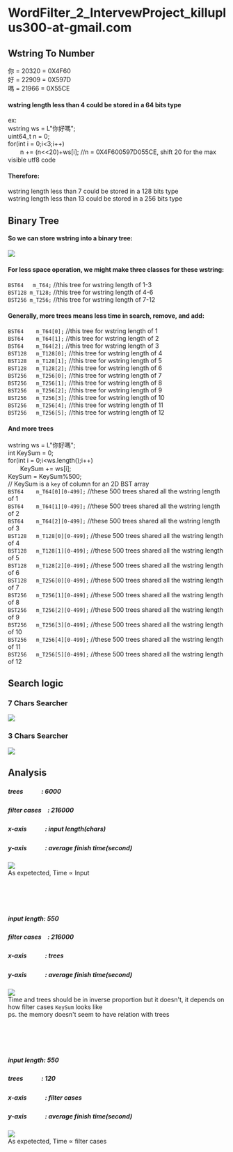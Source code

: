 # WordFilter_2_IntervewProject_killuplus300-at-gmail.com


Wstring To Number
--
你 = 20320 = 0X4F60  
好 = 22909 = 0X597D  
嗎 = 21966 = 0X55CE  
  
#### wstring length less than 4 could be stored in a 64 bits type  
  
ex:  
wstring  ws = L"你好嗎";  
uint64_t n = 0;  
for(int i = 0;i<3;i++)  
　　n += (n<<20)+ws[i]; //n = 0X4F600597D055CE, shift 20 for the max visible utf8 code
  
#### Therefore:  
wstring length less than 7  could be stored in a 128 bits type  
wstring length less than 13 could be stored in a 256 bits type  
  
Binary Tree
--
#### So we can store wstring into a binary tree:  
![](https://github.com/DD898989/Pictures/blob/master/tree.PNG)   
  
#### For less space operation, we might make three classes for these wstring:  
`BST64   m_T64;`   //this tree for wstring length of 1-3  
`BST128 m_T128;`   //this tree for wstring length of 4-6  
`BST256 m_T256;`   //this tree for wstring length of 7-12  

#### Generally, more trees means less time in search, remove, and add:
`BST64    m_T64[0];`    //this tree for wstring length of 1<br/>
`BST64    m_T64[1];`    //this tree for wstring length of 2<br/>
`BST64    m_T64[2];`    //this tree for wstring length of 3<br/>
`BST128   m_T128[0];`   //this tree for wstring length of 4<br/>
`BST128   m_T128[1];`   //this tree for wstring length of 5<br/>
`BST128   m_T128[2];`   //this tree for wstring length of 6<br/>
`BST256   m_T256[0];`   //this tree for wstring length of 7<br/>
`BST256   m_T256[1];`   //this tree for wstring length of 8<br/>
`BST256   m_T256[2];`   //this tree for wstring length of 9<br/>
`BST256   m_T256[3];`   //this tree for wstring length of 10<br/>
`BST256   m_T256[4];`   //this tree for wstring length of 11<br/>
`BST256   m_T256[5];`   //this tree for wstring length of 12<br/>

#### And more trees
wstring  ws = L"你好嗎";<br/>
int KeySum = 0;<br/>
for(int i = 0;i<ws.length();i++)<br/>
　　KeySum += ws[i];<br/>
KeySum = KeySum%500;<br/> // KeySum is a `key` of column for an 2D BST array<br/>
`BST64    m_T64[0][0-499];`   //these 500 trees shared all the wstring length of 1<br/>
`BST64    m_T64[1][0-499];`   //these 500 trees shared all the wstring length of 2<br/>
`BST64    m_T64[2][0-499];`   //these 500 trees shared all the wstring length of 3<br/>
`BST128   m_T128[0][0-499];`   //these 500 trees shared all the wstring length of 4<br/>
`BST128   m_T128[1][0-499];`   //these 500 trees shared all the wstring length of 5<br/>
`BST128   m_T128[2][0-499];`   //these 500 trees shared all the wstring length of 6<br/>
`BST128   m_T256[0][0-499];`   //these 500 trees shared all the wstring length of 7<br/>
`BST256   m_T256[1][0-499];`   //these 500 trees shared all the wstring length of 8<br/>
`BST256   m_T256[2][0-499];`   //these 500 trees shared all the wstring length of 9<br/>
`BST256   m_T256[3][0-499];`   //these 500 trees shared all the wstring length of 10<br/>
`BST256   m_T256[4][0-499];`   //these 500 trees shared all the wstring length of 11<br/>
`BST256   m_T256[5][0-499];`   //these 500 trees shared all the wstring length of 12<br/>

Search logic
--
### 7 Chars Searcher

![](https://github.com/DD898989/Pictures/blob/master/7.png)<br/>

### 3 Chars Searcher

![](https://github.com/DD898989/Pictures/blob/master/3.png)<br/>


Analysis
--
##### trees　　　: 6000
##### filter cases　: 216000
##### x-axis　　　: input length(chars)
##### y-axis　　　: average finish time(second)
![](https://github.com/DD898989/Pictures/blob/master/t1.png)<br/>
As expetected, Time ∝ Input<br/>
<br/>
<br/>
<br/>
<br/>
##### input length: 550
##### filter cases　: 216000
##### x-axis　　　: trees
##### y-axis　　　: average finish time(second)
![](https://github.com/DD898989/Pictures/blob/master/t2.png)<br/>
Time and trees should be in inverse proportion but it doesn't, it depends on how filter cases `KeySum` looks like<br/>
ps. the memory doesn't seem to have relation with trees<br/>
<br/>
<br/>
<br/>
<br/>
##### input length: 550
##### trees　　　: 120
##### x-axis　　　: filter cases
##### y-axis　　　: average finish time(second)
![](https://github.com/DD898989/Pictures/blob/master/t3.png)<br/>
As expetected, Time ∝ filter cases<br/>


